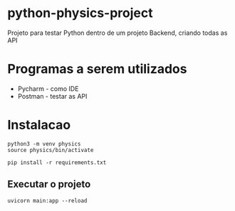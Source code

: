 # python-physics-project

Projeto para testar Python dentro de um projeto
Backend, criando todas as API

# Programas a serem utilizados

- Pycharm - como IDE
- Postman - testar as API

# Instalacao

```
python3 -m venv physics
source physics/bin/activate

pip install -r requirements.txt
```

## Executar o projeto

```
uvicorn main:app --reload
```